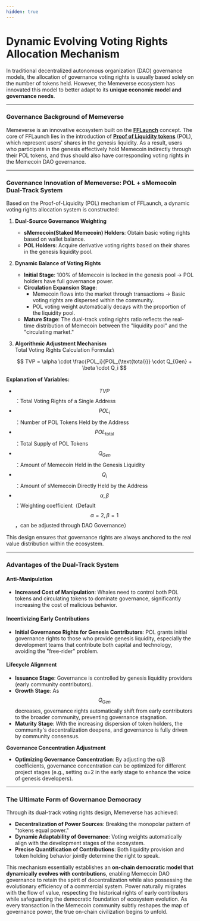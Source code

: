 ```yaml
---
hidden: true
---
```


# Dynamic Evolving Voting Rights Allocation Mechanism

In traditional decentralized autonomous organization (DAO) governance models, the allocation of governance voting rights is usually based solely on the number of tokens held. However, the Memeverse ecosystem has innovated this model to better adapt to its **unique economic model and governance needs**.

***

### **Governance Background of Memeverse**

Memeverse is an innovative ecosystem built on the [**FFLaunch**](../../../fflaunch/) concept. The core of FFLaunch lies in the introduction of [**Proof of Liquidity tokens**](../../../fflaunch/proof-of-liquidity-token.md) (POL), which represent users' shares in the genesis liquidity. As a result, users who participate in the genesis effectively hold Memecoin indirectly through their POL tokens, and thus should also have corresponding voting rights in the Memecoin DAO governance.

***

### **Governance Innovation of Memeverse: POL + sMemecoin Dual-Track System**

Based on the Proof-of-Liquidity (POL) mechanism of FFLaunch, a dynamic voting rights allocation system is constructed:

1. **Dual-Source Governance Weighting**
   * **sMemecoin(Staked Memecoin) Holders**: Obtain basic voting rights based on wallet balance.
   * **POL Holders**: Acquire derivative voting rights based on their shares in the genesis liquidity pool.
2. **Dynamic Balance of Voting Rights**
   * **Initial Stage**: 100% of Memecoin is locked in the genesis pool → POL holders have full governance power.
   * **Circulation Expansion Stage**:
     * Memecoin flows into the market through transactions → Basic voting rights are dispersed within the community.
     * POL voting weight automatically decays with the proportion of the liquidity pool.
   * **Mature Stage**: The dual-track voting rights ratio reflects the real-time distribution of Memecoin between the "liquidity pool" and the "circulating market."
3.  **Algorithmic Adjustment Mechanism**\
    Total Voting Rights Calculation Formula:\


    $$
    TVP = \alpha \cdot \frac{POL_i}{POL_{\text{total}}} \cdot Q_{Gen} + \beta \cdot Q_i
    $$

**Explanation of Variables:**

* $$TVP$$：Total Voting Rights of a Single Address
* $$POL_{i}$$：Number of POL Tokens Held by the Address
* $$POL_{\text {total}}$$：Total Supply of POL Tokens
* $$Q_{Gen}$$：Amount of Memecoin Held in the Genesis Liquidity
* $$Q_i$$：Amount of sMemecoin Directly Held by the Address
* $$\alpha, \beta$$：Weighting coefficient（Default $$\alpha = 2,\beta = 1$$，can be adjusted through DAO Governance）

This design ensures that governance rights are always anchored to the real value distribution within the ecosystem.

***

### **Advantages of the Dual-Track System**

#### **Anti-Manipulation**

* **Increased Cost of Manipulation**: Whales need to control both POL tokens and circulating tokens to dominate governance, significantly increasing the cost of malicious behavior.

#### **Incentivizing Early Contributions**

* **Initial Governance Rights for Genesis Contributors**: POL grants initial governance rights to those who provide genesis liquidity, especially the development teams that contribute both capital and technology, avoiding the "free-rider" problem.

#### **Lifecycle Alignment**

* **Issuance Stage**: Governance is controlled by genesis liquidity providers (early community contributors).
* **Growth Stage**: As $$Q_{Gen}$$​ decreases, governance rights automatically shift from early contributors to the broader community, preventing governance stagnation.
* **Maturity Stage**: With the increasing dispersion of token holders, the community's decentralization deepens, and governance is fully driven by community consensus.

**Governance Concentration Adjustment**

* **Optimizing Governance Concentration**: By adjusting the α/β coefficients, governance concentration can be optimized for different project stages (e.g., setting α=2 in the early stage to enhance the voice of genesis developers).

***

### **The Ultimate Form of Governance Democracy**

Through its dual-track voting rights design, Memeverse has achieved:

* **Decentralization of Power Sources**: Breaking the monopolar pattern of "tokens equal power."
* **Dynamic Adaptability of Governance**: Voting weights automatically align with the development stages of the ecosystem.
* **Precise Quantification of Contributions**: Both liquidity provision and token holding behavior jointly determine the right to speak.

This mechanism essentially establishes an **on-chain democratic model that dynamically evolves with contributions**, enabling Memecoin DAO governance to retain the spirit of decentralization while also possessing the evolutionary efficiency of a commercial system. Power naturally migrates with the flow of value, respecting the historical rights of early contributors while safeguarding the democratic foundation of ecosystem evolution. As every transaction in the Memecoin community subtly reshapes the map of governance power, the true on-chain civilization begins to unfold.
